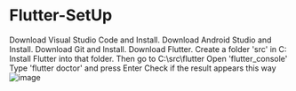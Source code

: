 # Flutter-SetUp
Download Visual Studio Code and Install.
Download Android Studio and Install.
Download Git and Install.
Download Flutter.
Create a folder 'src' in C:
Install Flutter into that folder.
Then go to C:\src\flutter
Open 'flutter_console'
Type 'flutter doctor' and press Enter
Check if the result appears this way ![image](https://user-images.githubusercontent.com/52213710/115967392-07b1ed80-a550-11eb-9352-7976c6fdeb9d.png)
